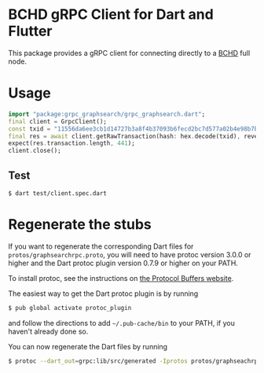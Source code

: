 # BCHD gRPC Client for Dart and Flutter

This package provides a gRPC client for connecting directly to a [BCHD](https://bchd.cash) full node.


# Usage

```dart
import "package:grpc_graphsearch/grpc_graphsearch.dart";
final client = GrpcClient();
const txid = "11556da6ee3cb1d14727b3a8f4b37093b6fecd2bc7d577a02b4e98b7be58a7e8";
final res = await client.getRawTransaction(hash: hex.decode(txid), reversedHashOrder: true);
expect(res.transaction.length, 441);
client.close();
```

## Test

`$ dart test/client.spec.dart`


# Regenerate the stubs

If you want to regenerate the corresponding Dart files for `protos/graphsearchrpc.proto`,
you will need to have protoc version 3.0.0 or higher and the Dart protoc plugin
version 0.7.9 or higher on your PATH.

To install protoc, see the instructions on
[the Protocol Buffers website](https://developers.google.com/protocol-buffers/).

The easiest way to get the Dart protoc plugin is by running

```sh
$ pub global activate protoc_plugin
```

and follow the directions to add `~/.pub-cache/bin` to your PATH, if you haven't
already done so.

You can now regenerate the Dart files by running

```sh
$ protoc --dart_out=grpc:lib/src/generated -Iprotos protos/graphseachrpc.proto
```
